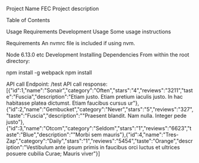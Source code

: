 Project Name
FEC
Project description

Table of Contents

Usage
Requirements
Development
Usage
Some usage instructions

Requirements
An nvmrc file is included if using nvm.

Node 6.13.0
etc
Development
Installing Dependencies
From within the root directory:

npm install -g webpack
npm install

API call
Endpoint: /test
API call response:
[{"id":1,"name":"Sonair","category":"Often","stars":"4","reviews":"3211","taste":"Fuscia","description":"Etiam justo. Etiam pretium iaculis justo. In hac habitasse platea dictumst. Etiam faucibus cursus ur"},{"id":2,"name":"Gembucket","category":"Never","stars":"5","reviews":"327","taste":"Fuscia","description":"\"Praesent blandit. Nam nulla. Integer pede justo"},{"id":3,"name":"Otcom","category":"Seldom","stars":"1","reviews":"6623","taste":"Blue","description":"\"Morbi sem mauris"},{"id":4,"name":"Tres-Zap","category":"Daily","stars":"1","reviews":"5454","taste":"Orange","description":"Vestibulum ante ipsum primis in faucibus orci luctus et ultrices posuere cubilia Curae; Mauris viver"}]
